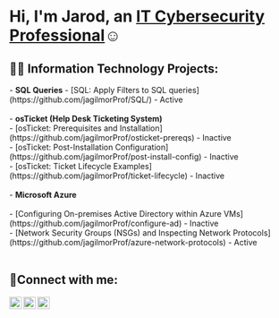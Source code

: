 <h1>Hi, I'm Jarod, an <a href="https://www.linkedin.com/in/jagilmor/">IT Cybersecurity Professional</a>☺</h1>

<h2>👨‍💻 Information Technology Projects:</h2>
- <b>SQL Queries</b>
  - [SQL: Apply Filters to SQL queries](https://github.com/jagilmorProf/SQL/) - Active<br><br>
- <b>osTicket (Help Desk Ticketing System)</b><br>
  - [osTicket: Prerequisites and Installation](https://github.com/jagilmorProf/osticket-prereqs) - Inactive<br>
  - [osTicket: Post-Installation Configuration](https://github.com/jagilmorProf/post-install-config) - Inactive<br>
  - [osTicket: Ticket Lifecycle Examples](https://github.com/jagilmorProf/ticket-lifecycle) - Inactive<br><br>
- <b>Microsoft Azure</b><br><br>
  - [Configuring On-premises Active Directory within Azure VMs](https://github.com/jagilmorProf/configure-ad) - Inactive<br>
  - [Network Security Groups (NSGs) and Inspecting Network Protocols](https://github.com/jagilmorProf/azure-network-protocols) - Active<br>
<br>
<h2>🤳Connect with me:</h2>

[<img align="left" alt="Twitter" width="22px" src="https://cdn.jsdelivr.net/npm/simple-icons@v3/icons/twitter.svg" />](https://twitter.com/eromligaj)
[<img align="left" alt="LinkedIn" width="22px" src="https://cdn.jsdelivr.net/npm/simple-icons@v3/icons/linkedin.svg" />](https://www.linkedin.com/in/jagilmor/)
[<img align="left" alt="Instagram" width="22px" src="https://cdn.jsdelivr.net/npm/simple-icons@v3/icons/instagram.svg" />](https://www.instagram.com/jarod.gilmore)
<!--
**jagilmorProf/jagilmorProf** is a ✨ _special_ ✨ repository because its `README.md` (this file) appears on your GitHub profile.

Here are some ideas to get you started:

- 🔭 I’m currently working on ...
- 🌱 I’m currently learning ...
- 👯 I’m looking to collaborate on ...
- 🤔 I’m looking for help with ...
- 💬 Ask me about ...
- 📫 How to reach me: ...
- 😄 Pronouns: ...
- ⚡ Fun fact: ...
-->
